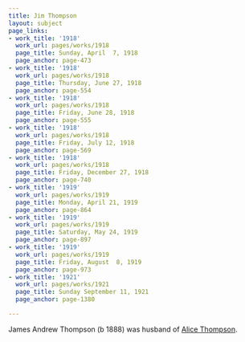 ```yaml
---
title: Jim Thompson
layout: subject
page_links:
- work_title: '1918'
  work_url: pages/works/1918
  page_title: Sunday, April  7, 1918
  page_anchor: page-473
- work_title: '1918'
  work_url: pages/works/1918
  page_title: Thursday, June 27, 1918
  page_anchor: page-554
- work_title: '1918'
  work_url: pages/works/1918
  page_title: Friday, June 28, 1918
  page_anchor: page-555
- work_title: '1918'
  work_url: pages/works/1918
  page_title: Friday, July 12, 1918
  page_anchor: page-569
- work_title: '1918'
  work_url: pages/works/1918
  page_title: Friday, December 27, 1918
  page_anchor: page-740
- work_title: '1919'
  work_url: pages/works/1919
  page_title: Monday, April 21, 1919
  page_anchor: page-864
- work_title: '1919'
  work_url: pages/works/1919
  page_title: Saturday, May 24, 1919
  page_anchor: page-897
- work_title: '1919'
  work_url: pages/works/1919
  page_title: Friday, August  8, 1919
  page_anchor: page-973
- work_title: '1921'
  work_url: pages/works/1921
  page_title: Sunday September 11, 1921
  page_anchor: page-1380

---
```

<p>James Andrew Thompson (b 1888) was husband of <a href='../subjects/378' title='Alice Thompson'>Alice Thompson</a>.</p>